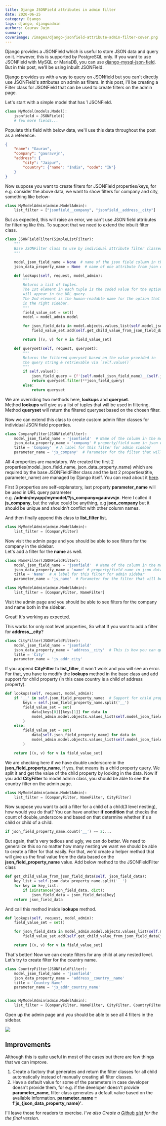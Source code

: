 ```yaml
---
title: Django JSONField attributes in admin filter
date: 2020-06-25
category: Django
tags: django, djangoadmin
authors: Gaurav Jain
summary: 
coverimage: /images/django-jsonfield-attribute-admin-filter-cover.png
---
```


Django provides a JSONField which is useful to store JSON data and query on it. However, this is supported by PostgreSQL only. If you want to use JSONField with MySQL or MariaDB, you can use [django-mysql-json-field](https://django-mysql.readthedocs.io/en/latest/model_fields/json_field.html). But in this post, we'll be using inbuilt JSONField.

Django provides us with a way to query on JSONfield but you can't directly use JSONField's attributes on admin as filters. In this post, I'll be creating a Filter class for JSONField that can be used to create filters on the admin page.

Let's start with a simple model that has 1 JSONField.

```python
class MyModel(models.Model):
    jsonfield = JSONField()
    # few more fields...
```

Populate this field with below data, we'll use this data throughout the post as a reference.

```json
{
    "name": "Gaurav",
    "company": "gauravvjn",
    "address": {
        "city": "Jaipur",
        "country": {"name": "India", "code": "IN"}
    }
}
```

Now suppose you want to create filters for JSONField properties/keys, for e.g. consider the above data, we want to show filters for company and city, something like below-

```python
class MyModelAdmin(admin.ModelAdmin):
    list_filter = ["jsonfield__company", "jsonfield__address__city"]
```

But as expected, this will raise an error, we can't use JSON field attributes for filtering like this. To support that we need to extend the inbuilt filter class.

```python
class JSONFieldFilter(SimpleListFilter):
    """
    Base JSONFilter class to use by individual attribute filter classes.
    """

    model_json_field_name = None  # name of the json field column in the model
    json_data_property_name = None  # name of one attribute from json data

    def lookups(self, request, model_admin):
        """
        Returns a list of tuples.
        The 1st element in each tuple is the coded value for the option that 
        will appear in the URL query.
        The 2nd element is the human-readable name for the option that will appear 
        in the right sidebar.
        """
        field_value_set = set()
        model = model_admin.model

        for json_field_data in model.objects.values_list(self.model_json_field_name, flat=True):
            field_value_set.add(self.get_child_value_from_json_field_data(json_field_data))

        return [(v, v) for v in field_value_set]

    def queryset(self, request, queryset):
        """
        Returns the filtered queryset based on the value provided in 
        the query string & retrievable via `self.value()`
        """
        if self.value():
            json_field_query = {f'{self.model_json_field_name}__{self.json_data_property_name}': self.value()}
            return queryset.filter(**json_field_query)
        else:
            return queryset
```

We are overriding two methods here, **lookups** and **queryset**.  
Method **lookups** will give us a list of tuples that will be used in filtering.  
Method **queryset** will return the filtered queryset based on the chosen filter.

Now we can extend this class to create custom admin filter classes for individual JSON field properties.

```python
class CompanyFilter(JSONFieldFilter):
    model_json_field_name = 'jsonfield'  # Name of the column in the model
    json_data_property_name = 'company' # property/field name in json data
    title = 'Company'  # A label for this filter for admin sidebar
    parameter_name = 'js_company'  # Parameter for the filter that will be used in the URL query
```

All 4 properties are mandatory. We created the first 2 properties(model\_json\_field\_name, json\_data\_property\_name) which are required by the base JSONFieldFilter class and the last 2 properties(title, parameter\_name) are managed by Django itself. You can read about it [here](https://docs.djangoproject.com/en/3.0/ref/contrib/admin/).

First 3 properties are self-explanatory, last property **parameter\_name** will be used in URL query parameter  
e.g. **/admin/myapp/mymodel/?js\_company=gauravvjn**. Here I called it **js\_company**, but the value could be anything, e.g **json\_company** but it should be unique and shouldn't conflict with other column names.

And then finally append this class to **list\_filter** list.

```python
class MyModelAdmin(admin.ModelAdmin):
    list_filter = [CompanyFilter]
```

Now visit the admin page and you should be able to see filters for the company in the sidebar.  
Let's add a filter for the **name** as well.

```python
class NameFilter(JSONFieldFilter):
    model_json_field_name = 'jsonfield'  # Name of the column in the model
    json_data_property_name = 'name' # property/field name in json data
    title = 'Name'  # A label for this filter for admin sidebar
    parameter_name = 'js_name'  # Parameter for the filter that will be used in the URL query
```

```python
class MyModelAdmin(admin.ModelAdmin):
    list_filter = [CompanyFilter, NameFilter]
```

Visit the admin page and you should be able to see filters for the company and name both in the sidebar.

Great! It's working as expected.

This works for only root level properties, So what If you want to add a filter for **address\_\_city**?

```python
class CityFilter(JSONFieldFilter):
    model_json_field_name = 'jsonfield'
    json_data_property_name = 'address__city'  # This is how you can query the DB on JSONField properties
    title = 'City'
    parameter_name = 'js_addr_city'
```

If you append **CityFilter** to **list\_filter**, it won't work and you will see an error. For that, you have to modify the **lookups** method in the base class and add support for child property (in this case country is a child of address property).

```python
def lookups(self, request, model_admin):
    if '__' in self.json_field_property_name:  # Support for child property
        keys = self.json_field_property_name.split('__')
        field_value_set = set(
            data[keys[0]][keys[1]] for data in 
            model_admin.model.objects.values_list(self.model_json_field_name, flat=True)
        )
    else:
        field_value_set = set(
            data[self.json_field_property_name] for data in 
            model_admin.model.objects.values_list(self.model_json_field_name, flat=True)
        )

    return [(v, v) for v in field_value_set]
```

We are checking here if we have double underscore in the **json\_field\_property\_name**, if yes, that means its a child property query. We split it and get the value of the child property by looking in the data. Now if you add **CityFilter** to model admin class, you should be able to see the country filter on the admin page.

```python
class MyModelAdmin(admin.ModelAdmin):
    list_filter = [CompanyFilter, NameFilter, CityFilter]
```

Now suppose you want to add a filter for a child of a child(3 level nesting), how would you do that? You can have another **if** **condition** that checks the count of double\_underscore and based on that determine whether it's a child or child of a child.

```python
if json_field_property_name.count('__') == 2:...
```

But again, that's very tedious and ugly, we can do better. We need to generalize this so no matter how many nesting we want we should be able to create a filter for that easily. For that, we'd create a helper method that will give us the final value from the data based on the **json\_field\_property\_name** value. Add below method to the JSONFieldFilter class

```python
def get_child_value_from_json_field_data(self, json_field_data):
    key_list = self.json_data_property_name.split('__')
    for key in key_list:
        if isinstance(json_field_data, dict):
            json_field_data = json_field_data[key]
    return json_field_data  
```

And call this method inside **lookups** method.

```python
def lookups(self, request, model_admin):
    field_value_set = set()

    for json_field_data in model_admin.model.objects.values_list(self.model_json_field_name, flat=True):
        field_value_set.add(self.get_child_value_from_json_field_data(json_field_data))

    return [(v, v) for v in field_value_set]
```

That's better! Now we can create filters for any child at any nested level. Let's try to create filter for the country name.

```python
class CountryFilter(JSONFieldFilter):
    model_json_field_name = 'jsonfield'
    json_data_property_name = 'address__country__name'
    title = 'Country Name'
    parameter_name = 'js_addr_country_name'


class MyModelAdmin(admin.ModelAdmin):
    list_filter = [CompanyFilter, NameFilter, CityFilter, CountryFilter]
```

Open up the admin page and you should be able to see all 4 filters in the sidebar.

![](../images/django-jsonfield-attribute-admin-filter-1.png)

## Improvements

Although this is quite useful in most of the cases but there are few things that we can improve.

1. Create a factory that generates and return the filter classes for all child automatically instead of manually creating all filter classes.
2. Have a default value for some of the parameters in case developer doesn't provide them, for e.g. if the developer doesn't provide **parameter\_name**, filter class generates a default value based on the available information. **parameter\_name = f'js\_{json\_data\_property\_name}'**.

I'll leave those for readers to exercise. _I've also Create a [Github gist](https://gist.github.com/gauravvjn/b264562ba66067f85da7a55063cbfa64) for the the final version._
